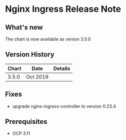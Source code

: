 # Nginx Ingress Release Note

## What's new

The chart is now available as verson 3.5.0

## Version History

| Chart | Date | Details |
| ----- | ---- | ------- |
| 3.5.0 | Oct 2019 | |

## Fixes

- upgrade nginx-ingress-controller to version 0.23.4

## Prerequisites

- OCP 3.11
